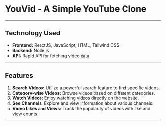 # **YouVid - A Simple YouTube Clone**

---
## **Technology Used**

- **Frontend:** ReactJS, JavaScript, HTML, Tailwind CSS
- **Backend:** Node.js
- **API:** Rapid API for fetching video data

---
## **Features**

1. **Search Videos:** Utilize a powerful search feature to find specific videos.
2. **Category-wise Videos:** Browse videos based on different categories.
3. **Watch Videos:** Enjoy watching videos directly on the website.
4. **See Channels:** Explore and view information about various channels.
5. **Video Likes and Views:** Track the popularity of videos with like and view counts.

---



